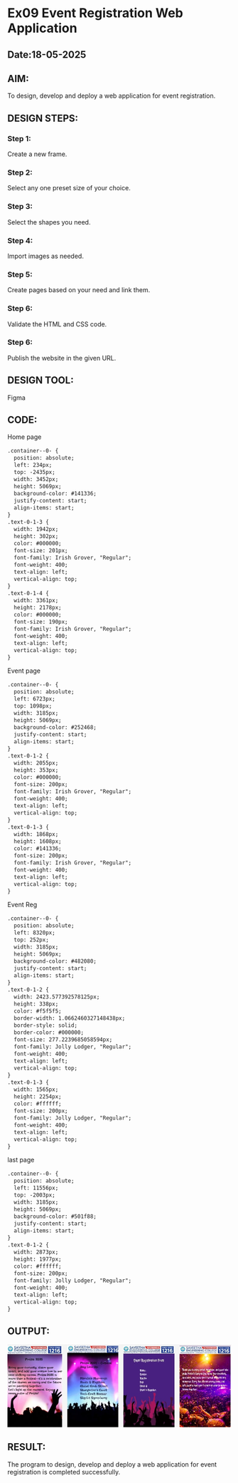 # Ex09 Event Registration Web Application
## Date:18-05-2025

## AIM:
To design, develop and deploy a web application for event registration.

## DESIGN STEPS:

### Step 1:
Create a new frame.

### Step 2:
Select any one preset size of your choice.

### Step 3:
Select the shapes you need.

### Step 4:
Import images as needed.

### Step 5:
Create pages based on your need and link them.

### Step 6:

Validate the HTML and CSS code.

### Step 6:

Publish the website in the given URL.

## DESIGN TOOL:
Figma

## CODE:
Home page
```
.container--0- {
  position: absolute;
  left: 234px;
  top: -2435px;
  width: 3452px;
  height: 5069px;
  background-color: #141336;
  justify-content: start;
  align-items: start;
}
.text-0-1-3 {
  width: 1942px;
  height: 302px;
  color: #000000;
  font-size: 201px;
  font-family: Irish Grover, "Regular";
  font-weight: 400;
  text-align: left;
  vertical-align: top;
}
.text-0-1-4 {
  width: 3361px;
  height: 2178px;
  color: #000000;
  font-size: 190px;
  font-family: Irish Grover, "Regular";
  font-weight: 400;
  text-align: left;
  vertical-align: top;
}
```
Event page
```
.container--0- {
  position: absolute;
  left: 6723px;
  top: 1098px;
  width: 3185px;
  height: 5069px;
  background-color: #252468;
  justify-content: start;
  align-items: start;
}
.text-0-1-2 {
  width: 2055px;
  height: 353px;
  color: #000000;
  font-size: 200px;
  font-family: Irish Grover, "Regular";
  font-weight: 400;
  text-align: left;
  vertical-align: top;
}
.text-0-1-3 {
  width: 1868px;
  height: 1608px;
  color: #141336;
  font-size: 200px;
  font-family: Irish Grover, "Regular";
  font-weight: 400;
  text-align: left;
  vertical-align: top;
}
```
Event Reg
```
.container--0- {
  position: absolute;
  left: 8320px;
  top: 252px;
  width: 3185px;
  height: 5069px;
  background-color: #482080;
  justify-content: start;
  align-items: start;
}
.text-0-1-2 {
  width: 2423.577392578125px;
  height: 338px;
  color: #f5f5f5;
  border-width: 1.0662460327148438px;
  border-style: solid;
  border-color: #000000;
  font-size: 277.2239685058594px;
  font-family: Jolly Lodger, "Regular";
  font-weight: 400;
  text-align: left;
  vertical-align: top;
}
.text-0-1-3 {
  width: 1565px;
  height: 2254px;
  color: #ffffff;
  font-size: 200px;
  font-family: Jolly Lodger, "Regular";
  font-weight: 400;
  text-align: left;
  vertical-align: top;
}
```
last page
```
.container--0- {
  position: absolute;
  left: 11556px;
  top: -2003px;
  width: 3185px;
  height: 5069px;
  background-color: #501f88;
  justify-content: start;
  align-items: start;
}
.text-0-1-2 {
  width: 2873px;
  height: 1977px;
  color: #ffffff;
  font-size: 200px;
  font-family: Jolly Lodger, "Regular";
  font-weight: 400;
  text-align: left;
  vertical-align: top;
}
```
  
## OUTPUT:

![alt text](<Screenshot 2025-05-18 124212.jpg>)


## RESULT:
The program to design, develop and deploy a web application for event registration is completed successfully.
